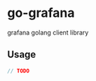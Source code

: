 go-grafana
===============================
grafana golang client library

Usage
-------------------------------
``` go
// TODO
```
